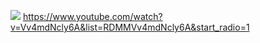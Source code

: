 ![](https://64.media.tumblr.com/ee621e89988f5739ebfe4d92e834090a/f8c8c14e044529ad-95/s1280x1920/af743a09a941b0f8b9d1d47420121669bce65caa.gifv)
https://www.youtube.com/watch?v=Vv4mdNcly6A&list=RDMMVv4mdNcly6A&start_radio=1





